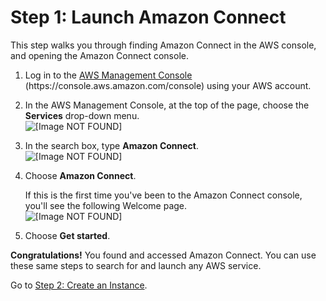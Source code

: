 # Step 1: Launch Amazon Connect<a name="tutorial1-login-aws"></a>

This step walks you through finding Amazon Connect in the AWS console, and opening the Amazon Connect console\. 

1. Log in to the [AWS Management Console](https://console.aws.amazon.com/console) \(https://console\.aws\.amazon\.com/console\) using your AWS account\. 

1. In the AWS Management Console, at the top of the page, choose the **Services** drop\-down menu\.  
![\[Image NOT FOUND\]](http://docs.aws.amazon.com/connect/latest/adminguide/images/tutorial1-access-services.png)

1. In the search box, type **Amazon Connect**\.  
![\[Image NOT FOUND\]](http://docs.aws.amazon.com/connect/latest/adminguide/images/tutorial1-access-services2.png)

1. Choose **Amazon Connect**\. 

   If this is the first time you've been to the Amazon Connect console, you'll see the following Welcome page\.   
![\[Image NOT FOUND\]](http://docs.aws.amazon.com/connect/latest/adminguide/images/tutorial1-amazon-connect-getting-started.png)

1. Choose **Get started**\. 

**Congratulations\!** You found and accessed Amazon Connect\. You can use these same steps to search for and launch any AWS service\.

Go to [Step 2: Create an Instance](tutorial1-create-instance.md)\.